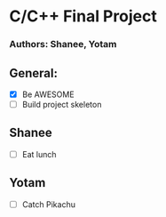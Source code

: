 # C/C++ Final Project
### Authors: Shanee, Yotam

## General:
- [x] Be AWESOME
- [ ] Build project skeleton

## Shanee
- [ ] Eat lunch

## Yotam
- [ ] Catch Pikachu
